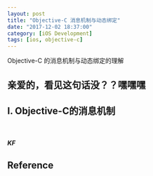 ```yaml
---
layout: post
title: "Objective-C 消息机制与动态绑定"
date: "2017-12-02 18:37:00"
category: [iOS Development]
tags: [ios, objective-c]
---
```

<div class = "message">
Objective-C 的消息机制与动态绑定的理解
</div>

## 亲爱的，看见这句话没？？嘿嘿嘿


## I. Objective-C的消息机制 


<br><br>
***KF***

## Reference
